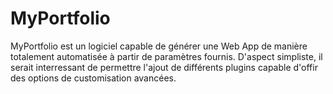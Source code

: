 # MyPortfolio

MyPortfolio est un logiciel capable de générer une Web App de manière totalement automatisée à partir de paramètres fournis.
D'aspect simpliste, il serait interressant de permettre l'ajout de différents plugins capable d'offir des options de customisation avancées.
